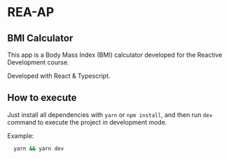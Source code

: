 # REA-AP

## BMI Calculator

This app is a Body Mass Index (BMI) calculator developed for the Reactive Development course.

Developed with React & Typescript.

## How to execute

Just install all dependencies with `yarn` or `npm install`, and then run `dev` command to execute the project in development mode.

Example:

```sh
  yarn && yarn dev
```

